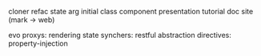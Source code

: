cloner refac
state arg initial
class component
presentation
tutorial
doc site (mark -> web)


evo
	proxys: rendering state
	synchers: restful abstraction
	directives: property-injection